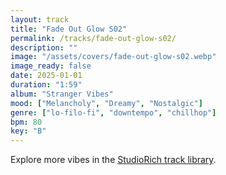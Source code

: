 ```yaml
---
layout: track
title: "Fade Out Glow S02"
permalink: /tracks/fade-out-glow-s02/
description: ""
image: "/assets/covers/fade-out-glow-s02.webp"
image_ready: false
date: 2025-01-01
duration: "1:59"
album: "Stranger Vibes"
mood: ["Melancholy", "Dreamy", "Nostalgic"]
genre: ["lo-filo-fi", "downtempo", "chillhop"]
bpm: 80
key: "B"
---
```


Explore more vibes in the [StudioRich track library](/tracks/).
